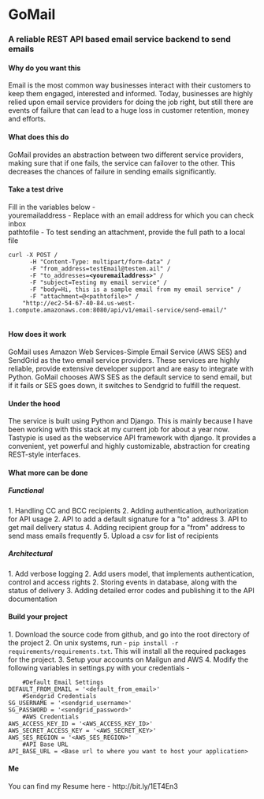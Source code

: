GoMail
=============

<h3>A reliable REST API based email service backend to send emails</h3>

<h4>Why do you want this</h4>
Email is the most common way businesses interact with their customers to keep them engaged, interested and informed. Today, businesses are highly relied upon email service providers for doing the job right, but still there are events of failure that can lead to a huge loss in customer retention, money and efforts.

<h4>What does this do</h4>
GoMail provides an abstraction between two different service providers, making sure that if one fails, the service can failover to the other. This decreases the chances of failure in sending emails significantly. 

<h4>Take a test drive</h4>

Fill in the variables below - <br>
youremailaddress - Replace with an email address for which you can check inbox <br>
pathtofile - To test sending an attachment, provide the full path to a local file

<pre><code>curl -X POST /
      -H "Content-Type: multipart/form-data" /
      -F "from_address=testEmail@testem.ail" /
      -F "to_addresses=<b>&lt;youremailaddress&gt;</b>" /
      -F "subject=Testing my email service" /
      -F "body=Hi, this is a sample email from my email service" /
      -F "attachment=@&lt;pathtofile&gt;" /
    "http://ec2-54-67-40-84.us-west-1.compute.amazonaws.com:8080/api/v1/email-service/send-email/"
      </code></pre>

<h4>How does it work</h4>
GoMail uses Amazon Web Services-Simple Email Service (AWS SES) and SendGrid as the two email service providers. These services are highly reliable, provide extensive developer support and are easy to integrate with Python. GoMail chooses AWS SES as the default service to send email, but if it fails or SES goes down, it switches to Sendgrid to fulfill the request.

<h4>Under the hood</h4>
The service is built using Python and Django. This is mainly because I have been working with this stack at my current job for about a year now. Tastypie is used as the webservice API framework with django. It provides a convenient, yet powerful and highly customizable, abstraction for creating REST-style interfaces. 

<h4>What more can be done</h4>
<h5>Functional</h5>
1. Handling CC and BCC recipients
2. Adding authentication, authorization for API usage
2. API to add a default signature for a "to" address
3. API to get mail delivery status
4. Adding recipient group for a "from" address to send mass emails frequently
5. Upload a csv for list of recipients

<h5>Architectural</h5>
1. Add verbose logging
2. Add users model, that implements authentication, control and access rights
2. Storing events in database, along with the status of delivery
3. Adding detailed error codes and publishing it to the API documentation

<h4>Build your project</h4>
1. Download the source code from github, and go into the root directory of the project
2. On unix systems, run - <code>pip install -r requirements/requirements.txt</code>. This will install all the required packages for the project.
3. Setup your accounts on Mailgun and AWS
4. Modify the following variables in settings.py with your credentials -
<pre><code>&#32;&#32;&#32;&#32;&#35;Default Email Settings
DEFAULT&#95;FROM&#95;EMAIL = &#39;&lt;default&#95;from&#95;email&gt;&#39;
&#32;&#32;&#32;&#32;&#35;Sendgrid Credentials
SG&#95;USERNAME = &#39;&lt;sendgrid&#95;username&gt;&#39;
SG&#95;PASSWORD = &#39;&lt;sendgrid&#95;password&gt;&#39;
&#32;&#32;&#32;&#32;&#35;AWS Credentials
AWS&#95;ACCESS&#95;KEY&#95;ID = &#39;&lt;AWS&#95;ACCESS&#95;KEY&#95;ID&gt;&#39;
AWS&#95;SECRET&#95;ACCESS&#95;KEY = &#39;&lt;AWS&#95;SECRET&#95;KEY&gt;&#39;
AWS&#95;SES&#95;REGION = &#39;&lt;AWS&#95;SES&#95;REGION&gt;&#39;
&#32;&#32;&#32;&#32;&#35;API Base URL
API&#95;BASE&#95;URL = &lt;Base url to where you want to host your application&gt;</code></pre>

<h4>Me</h4>
You can find my Resume here - <a>http://bit.ly/1ET4En3</a>












